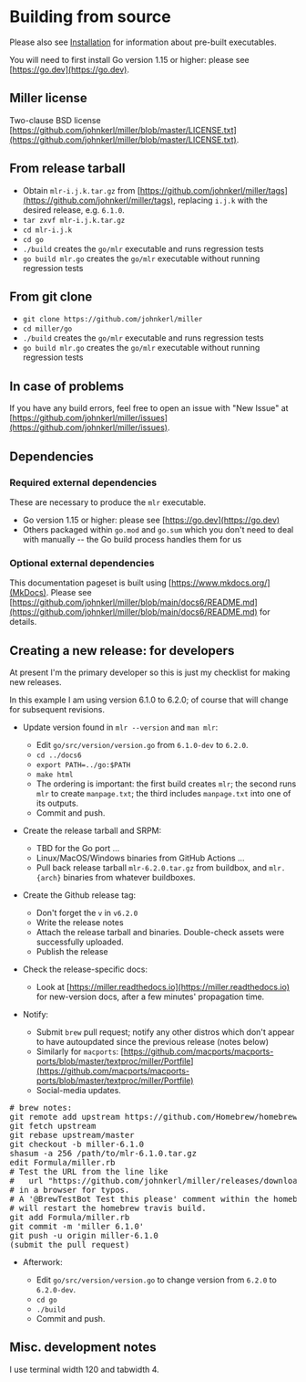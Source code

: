<!---  PLEASE DO NOT EDIT DIRECTLY. EDIT THE .md.in FILE PLEASE. --->
# Building from source

Please also see [Installation](installation.md) for information about pre-built executables.

You will need to first install Go version 1.15 or higher: please see [https://go.dev](https://go.dev).

## Miller license

Two-clause BSD license [https://github.com/johnkerl/miller/blob/master/LICENSE.txt](https://github.com/johnkerl/miller/blob/master/LICENSE.txt).

## From release tarball

* Obtain `mlr-i.j.k.tar.gz` from [https://github.com/johnkerl/miller/tags](https://github.com/johnkerl/miller/tags), replacing `i.j.k` with the desired release, e.g. `6.1.0`.
* `tar zxvf mlr-i.j.k.tar.gz`
* `cd mlr-i.j.k`
* `cd go`
* `./build` creates the `go/mlr` executable and runs regression tests
* `go build mlr.go` creates the `go/mlr` executable without running regression tests

## From git clone

* `git clone https://github.com/johnkerl/miller`
* `cd miller/go`
* `./build` creates the `go/mlr` executable and runs regression tests
* `go build mlr.go` creates the `go/mlr` executable without running regression tests

## In case of problems

If you have any build errors, feel free to open an issue with "New Issue" at [https://github.com/johnkerl/miller/issues](https://github.com/johnkerl/miller/issues).

## Dependencies

### Required external dependencies

These are necessary to produce the `mlr` executable.

* Go version 1.15 or higher: please see [https://go.dev](https://go.dev)
* Others packaged within `go.mod` and `go.sum` which you don't need to deal with manually -- the Go build process handles them for us

### Optional external dependencies

This documentation pageset is built using [https://www.mkdocs.org/](MkDocs). Please see [https://github.com/johnkerl/miller/blob/main/docs6/README.md](https://github.com/johnkerl/miller/blob/main/docs6/README.md) for details.

## Creating a new release: for developers

At present I'm the primary developer so this is just my checklist for making new releases.

In this example I am using version 6.1.0 to 6.2.0; of course that will change for subsequent revisions.

* Update version found in `mlr --version` and `man mlr`:

    * Edit `go/src/version/version.go` from `6.1.0-dev` to `6.2.0`.
    * `cd ../docs6`
    * `export PATH=../go:$PATH`
    * `make html`
    * The ordering is important: the first build creates `mlr`; the second runs `mlr` to create `manpage.txt`; the third includes `manpage.txt` into one of its outputs.
    * Commit and push.

* Create the release tarball and SRPM:

    * TBD for the Go port ...
    * Linux/MacOS/Windows binaries from GitHub Actions ...
    * Pull back release tarball `mlr-6.2.0.tar.gz` from buildbox, and `mlr.{arch}` binaries from whatever buildboxes.

* Create the Github release tag:

    * Don't forget the `v` in `v6.2.0`
    * Write the release notes
    * Attach the release tarball and binaries. Double-check assets were successfully uploaded.
    * Publish the release

* Check the release-specific docs:

    * Look at [https://miller.readthedocs.io](https://miller.readthedocs.io) for new-version docs, after a few minutes' propagation time.

* Notify:

    * Submit `brew` pull request; notify any other distros which don't appear to have autoupdated since the previous release (notes below)
    * Similarly for `macports`: [https://github.com/macports/macports-ports/blob/master/textproc/miller/Portfile](https://github.com/macports/macports-ports/blob/master/textproc/miller/Portfile)
    * Social-media updates.

<pre class="pre-non-highlight-non-pair">
# brew notes:
git remote add upstream https://github.com/Homebrew/homebrew-core # one-time setup only
git fetch upstream
git rebase upstream/master
git checkout -b miller-6.1.0
shasum -a 256 /path/to/mlr-6.1.0.tar.gz
edit Formula/miller.rb
# Test the URL from the line like
#   url "https://github.com/johnkerl/miller/releases/download/v6.1.0/mlr-6.1.0.tar.gz"
# in a browser for typos.
# A '@BrewTestBot Test this please' comment within the homebrew-core pull request
# will restart the homebrew travis build.
git add Formula/miller.rb
git commit -m 'miller 6.1.0'
git push -u origin miller-6.1.0
(submit the pull request)
</pre>

* Afterwork:

    * Edit `go/src/version/version.go` to change version from `6.2.0` to `6.2.0-dev`.
    * `cd go`
    * `./build`
    * Commit and push.

## Misc. development notes

I use terminal width 120 and tabwidth 4.

